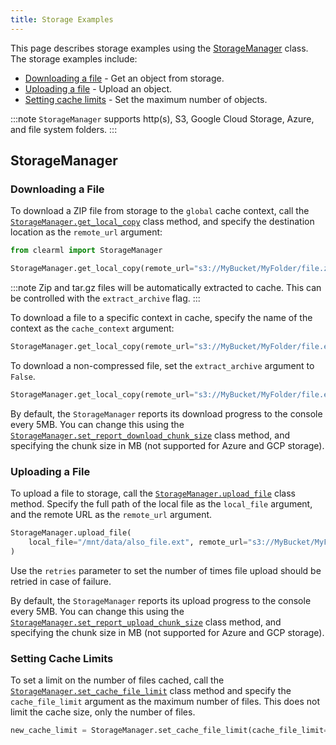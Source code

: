 ```yaml
---
title: Storage Examples
---
```


This page describes storage examples using the [StorageManager](../../references/sdk/storage.md) 
class. The storage examples include:

* [Downloading a file](#downloading-a-file) - Get an object from storage.
* [Uploading a file](#uploading-a-file) - Upload an object.
* [Setting cache limits](#setting-cache-limits) - Set the maximum number of objects.

:::note 
`StorageManager` supports http(s), S3, Google Cloud Storage, Azure, and file system folders.
:::

## StorageManager


### Downloading a File

To download a ZIP file from storage to the `global` cache context, call the [`StorageManager.get_local_copy`](../../references/sdk/storage.md#storagemanagerget_local_copy) 
class method, and specify the destination location as the `remote_url` argument:

```python
from clearml import StorageManager

StorageManager.get_local_copy(remote_url="s3://MyBucket/MyFolder/file.zip")
```

:::note
Zip and tar.gz files will be automatically extracted to cache. This can be controlled with the `extract_archive` flag.
:::

To download a file to a specific context in cache, specify the name of the context as the `cache_context` argument:

```python
StorageManager.get_local_copy(remote_url="s3://MyBucket/MyFolder/file.ext", cache_context="test")
```

To download a non-compressed file, set the `extract_archive` argument to `False`. 

```python
StorageManager.get_local_copy(remote_url="s3://MyBucket/MyFolder/file.ext", extract_archive=False)
```

By default, the `StorageManager` reports its download progress to the console every 5MB. You can change this using the 
[`StorageManager.set_report_download_chunk_size`](../../references/sdk/storage.md#storagemanagerset_report_download_chunk_size) 
class method, and specifying the chunk size in MB (not supported for Azure and GCP storage).

### Uploading a File

To upload a file to storage, call the [`StorageManager.upload_file`](../../references/sdk/storage.md#storagemanagerupload_file) 
class method. Specify the full path of the local file as the `local_file` argument, and the remote URL as the `remote_url` 
argument.

```python
StorageManager.upload_file(
    local_file="/mnt/data/also_file.ext", remote_url="s3://MyBucket/MyFolder"
)
```

Use the `retries` parameter to set the number of times file upload should be retried in case of failure.

By default, the `StorageManager` reports its upload progress to the console every 5MB. You can change this using the 
[`StorageManager.set_report_upload_chunk_size`](../../references/sdk/storage.md#storagemanagerset_report_upload_chunk_size) 
class method, and specifying the chunk size in MB (not supported for Azure and GCP storage).


### Setting Cache Limits

To set a limit on the number of files cached, call the [`StorageManager.set_cache_file_limit`](../../references/sdk/storage.md#storagemanagerset_cache_file_limit) 
class method and specify the `cache_file_limit` argument as the maximum number of files. This does not limit the cache size, 
only the number of files.

```python
new_cache_limit = StorageManager.set_cache_file_limit(cache_file_limit=100)
```
